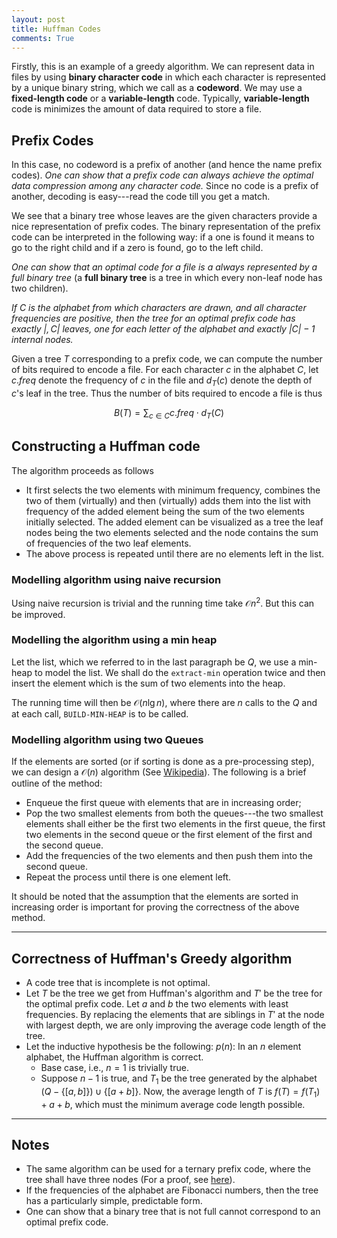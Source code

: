 ```yaml
---
layout: post
title: Huffman Codes
comments: True
---
```


Firstly, this is an example of a greedy algorithm. We can represent data in files by using **binary character code** in which each character is represented by a unique binary string, which we call as a **codeword**. We may use a **fixed-length code** or a **variable-length** code. Typically, **variable-length** code is minimizes the amount of data required to store a file.

## Prefix Codes

In this case, no codeword is a prefix of another (and hence the name prefix codes). *One can show that a prefix code can always achieve the optimal data compression among any character code.* Since no code is a prefix of another, decoding is easy---read the code till you get a match.

We see that a binary tree whose leaves are the given characters provide a nice representation of prefix codes. The binary representation of the prefix code can be interpreted in the following way: if a one is found it means to go to the right child and if a zero is found, go to the left child.

*One can show that  an optimal code for a file is a always represented by a full binary tree* (a **full binary tree** is a tree in which every non-leaf node has two children).

*If $C$ is the alphabet from which characters are drawn, and all character frequencies are positive, then the tree for an optimal prefix code has exactly $\vert, C\vert$ leaves, one for each letter of the alphabet and exactly $\vert C\vert -1$ internal nodes.*

Given a tree $T$ corresponding to a prefix code, we can compute the number of bits required to encode a file. For each character $c$ in the alphabet $C$, let $c.freq$ denote the frequency of $c$ in the file and $d_T(c)$ denote the depth of $c$'s leaf in the tree. Thus the number of bits required to encode a file is thus

$$B(T) = \sum_{c\in C} c.freq \cdot d_T(C)$$

## Constructing a Huffman code

The algorithm proceeds as follows

* It first selects the two elements with minimum frequency, combines the two of them (virtually) and then (virtually) adds them into the list with frequency of the added element being the sum of the two elements initially selected. The added element can be visualized as a tree the leaf nodes being the two elements selected and the node contains the sum of frequencies of the two leaf elements.
* The above process is repeated until there are no elements left in the list.

### Modelling algorithm using naive recursion

Using naive recursion is trivial and the running time take $\mathcal O n^2$. But this can be improved. 

### Modelling the algorithm using a min heap

Let the list, which we referred to in the last paragraph be $Q$, we use a min-heap to model the list. We shall do the `extract-min` operation twice and then insert the element which is the sum of two elements into the heap.

The running time will then be $\mathcal O (n\lg n)$, where there are $n$ calls to the $Q$ and at each call, `BUILD-MIN-HEAP` is to be called.

### Modelling algorithm using two Queues

If the elements are sorted (or if sorting is done as a pre-processing step), we can design a $\mathcal O(n)$ algorithm (See [Wikipedia](http://en.wikipedia.org/wiki/Huffman_coding)). The following is a brief outline of the method:

* Enqueue the first queue with elements that are in increasing order;
* Pop the two smallest elements from both the queues---the two smallest elements shall either be the first two elements in the first queue, the first two elements in the second queue or the first element of the first and the second queue.
* Add the frequencies of the two elements and then push them into the second queue.
* Repeat the process until there is one element left.

It should be noted that the assumption that the elements are sorted in increasing order is important for proving the correctness of the above method. 


* * *

## Correctness of Huffman's Greedy algorithm

* A code tree that is incomplete is not optimal.
* Let $T$ be the tree we get from Huffman's algorithm and $T'$ be the tree for the optimal prefix code. Let $a$ and $b$ the two elements with least frequencies. By replacing the elements that are siblings in $T'$ at the node with largest depth, we are only improving the average code length of the tree.
* Let the inductive hypothesis be the following: $p(n)$: In an $n$ element alphabet, the Huffman algorithm is correct.
  * Base case, i.e., $n=1$ is trivially true.
  * Suppose $n-1$ is true, and $T_1$ be the tree generated by the alphabet $(Q-\{[a,b]\}) \cup \{[a+b]\}$. Now, the average length of $T$ is $f(T) = f(T_1)+a+b$, which must the minimum average code length possible. 


* * *

## Notes

* The same algorithm can be used for a ternary prefix code, where the tree shall have three nodes (For a proof, see [here](https://engineering.purdue.edu/~ee608/handouts/hw10-2007-sol.pdf)). 
* If the frequencies of the alphabet are Fibonacci numbers, then the tree has a particularly simple, predictable form.
* One can show that a binary tree that is not full cannot correspond to an optimal prefix code.






